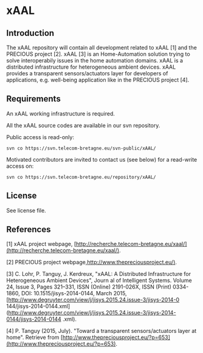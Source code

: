 # xAAL

## Introduction
The xAAL repository will contain all development related to xAAL [1] and the PRECIOUS project [2].
xAAL [3] is an Home-Automation solution trying to solve interoperabily issues in the home automation domains. xAAL is a distributed infrastructure for heterogeneous ambient devices.
xAAL provides a transparent sensors/actuators layer for developers of applications, e.g. well-being application like in the PRECIOUS project [4]. 

## Requirements
An xAAL working infrastructure is required.

All the xAAL source codes are available in our svn repository.

Public access is read-only:
```
svn co https://svn.telecom-bretagne.eu/svn-public/xAAL/
```
Motivated contributors are invited to contact us (see below) for a read-write access on:
```
svn co https://svn.telecom-bretagne.eu/repository/xAAL/
```

## License
See license file.

## References
[1] xAAL project webpage, [http://recherche.telecom-bretagne.eu/xaal/](http://recherche.telecom-bretagne.eu/xaal/).

[2] PRECIOUS project webpage,[http://www.thepreciousproject.eu/)](http://www.thepreciousproject.eu/).

[3] C. Lohr, P. Tanguy, J. Kerdreux, "xAAL: A Distributed Infrastructure for Heterogeneous Ambient Devices", Journ    al of Intelligent Systems. Volume 24, Issue 3, Pages 321–331, ISSN (Online) 2191-026X, ISSN (Print) 0334-1860,     DOI: 10.1515/jisys-2014-0144, March 2015, [http://www.degruyter.com/view/j/jisys.2015.24.issue-3/jisys-2014-0    144/jisys-2014-0144.xml](http://www.degruyter.com/view/j/jisys.2015.24.issue-3/jisys-2014-0144/jisys-2014-0144    .xml).

[4] P. Tanguy (2015, July). "Toward a transparent sensors/actuators layer at home". Retrieve from [http://www.thepreciousproject.eu/?p=653](http://www.thepreciousproject.eu/?p=653).
